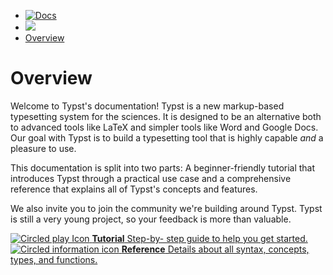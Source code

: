   * [ ![Docs](/assets/icons/16-docs-dark.svg) ](/docs)
  * ![](/assets/icons/16-arrow-right.svg)
  * [ Overview ](/docs/)

#  Overview

Welcome to Typst's documentation! Typst is a new markup-based typesetting
system for the sciences. It is designed to be an alternative both to advanced
tools like LaTeX and simpler tools like Word and Google Docs. Our goal with
Typst is to build a typesetting tool that is highly capable _and_ a pleasure
to use.

This documentation is split into two parts: A beginner-friendly tutorial that
introduces Typst through a practical use case and a comprehensive reference
that explains all of Typst's concepts and features.

We also invite you to join the community we're building around Typst. Typst is
still a very young project, so your feedback is more than valuable.

[ ![Circled play Icon](/assets/icons/32-tutorial-c.svg) **Tutorial** Step-by-
step guide to help you get started.  ](/docs/tutorial) [ ![Circled information
icon](/assets/icons/32-reference-c.svg) **Reference** Details about all
syntax, concepts, types, and functions.  ](/docs/reference)

